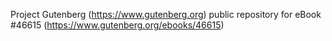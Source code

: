 Project Gutenberg (https://www.gutenberg.org) public repository for eBook #46615 (https://www.gutenberg.org/ebooks/46615)
